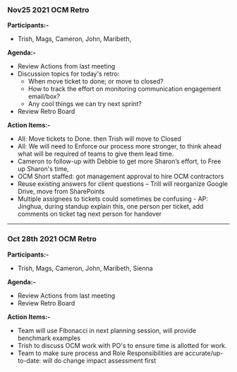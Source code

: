 ### **Nov25 2021 OCM Retro** 

**Participants:-**
- Trish,  Mags, Cameron, John, Maribeth,

**Agenda:-**
- Review Actions from last meeting
- Discussion topics for today's retro:
  - When move ticket to done; or move to closed?
  - How to track the effort on monitoring communication engagement email/box?
  - Any cool things we can try next sprint?
- Review Retro Board 

**Action Items:-** 
- All: Move tickets to Done. then Trish will move to Closed
- All: We will need to Enforce our process more stronger, to think ahead what will be required of teams to give them lead time.
- Cameron to follow-up with Debbie to get more Sharon’s effort, to Free up Sharon's time, 
- OCM Short staffed: got management approval to hire OCM contractors
- Reuse existing answers for client questions – Trill will reorganize Google Drive, move from SharePoints
- Multiple assignees to tickets could sometimes be confusing - AP: Jinghua, during standup explain this, one person per ticket, add comments on ticket tag next person for handover

---
### **Oct 28th 2021 OCM Retro** 

**Participants:-**
- Trish,  Mags, Cameron, John, Maribeth, Sienna

**Agenda:-**
- Review Actions from last meeting
- Review Retro Board 

**Action Items:-** 
- Team will use Fibonacci in next planning session, will provide benchmark examples
- Trish to discuss OCM work with PO's to ensure time is allotted for work. 
- Team to make sure process and Role Responsibilities are accurate/up-to-date: will do change impact assessment first
